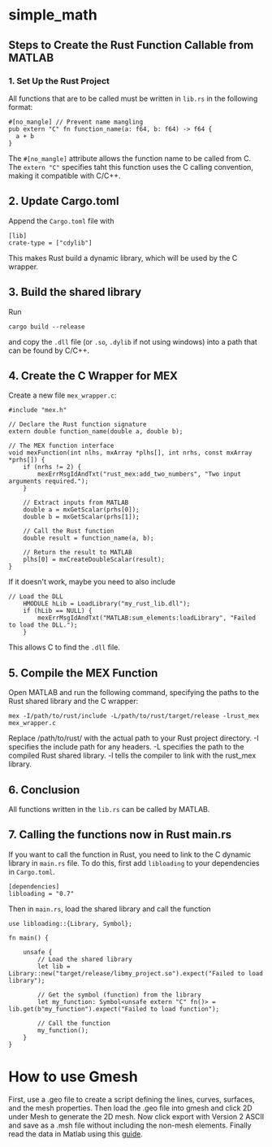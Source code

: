# simple_math

## Steps to Create the Rust Function Callable from MATLAB

### 1. Set Up the Rust Project

All functions that are to be called must be written in `lib.rs` in the following format: 
```
#[no_mangle] // Prevent name mangling
pub extern "C" fn function_name(a: f64, b: f64) -> f64 {
  a + b
}
```
The `#[no_mangle]` attribute allows the function name to be called from C. The `extern "C"` specifies taht this function uses the C calling convention, making it compatible with C/C++.

## 2. Update Cargo.toml
Append the `Cargo.toml` file with
```
[lib]
crate-type = ["cdylib"]
```
This makes Rust build a dynamic library, which will be used by the C wrapper.

## 3. Build the shared library
Run
```
cargo build --release
```
and copy the `.dll` file (or `.so`, `.dylib` if not using windows) into a path that can be found by C/C++.

## 4. Create the C Wrapper for MEX

Create a new file `mex_wrapper.c`:
```
#include "mex.h"

// Declare the Rust function signature
extern double function_name(double a, double b);

// The MEX function interface
void mexFunction(int nlhs, mxArray *plhs[], int nrhs, const mxArray *prhs[]) {
    if (nrhs != 2) {
        mexErrMsgIdAndTxt("rust_mex:add_two_numbers", "Two input arguments required.");
    }

    // Extract inputs from MATLAB
    double a = mxGetScalar(prhs[0]);
    double b = mxGetScalar(prhs[1]);

    // Call the Rust function
    double result = function_name(a, b);

    // Return the result to MATLAB
    plhs[0] = mxCreateDoubleScalar(result);
}
```
If it doesn't work, maybe you need to also include
```
// Load the DLL
    HMODULE hLib = LoadLibrary("my_rust_lib.dll");
    if (hLib == NULL) {
        mexErrMsgIdAndTxt("MATLAB:sum_elements:loadLibrary", "Failed to load the DLL.");
    }
```
This allows C to find the `.dll` file.

## 5. Compile the MEX Function
Open MATLAB and run the following command, specifying the paths to the Rust shared library and the C wrapper:
```
mex -I/path/to/rust/include -L/path/to/rust/target/release -lrust_mex mex_wrapper.c
```
Replace /path/to/rust/ with the actual path to your Rust project directory.
-I specifies the include path for any headers.
-L specifies the path to the compiled Rust shared library.
-l tells the compiler to link with the rust_mex library.

## 6. Conclusion
All functions written in the `lib.rs` can be called by MATLAB.

## 7. Calling the functions now in Rust main.rs
If you want to call the function in Rust, you need to link to the C dynamic library in `main.rs` file. To do this, first add `libloading` to your dependencies in `Cargo.toml`.
```
[dependencies]
libloading = "0.7"
```
Then in `main.rs`, load the shared library and call the function
```
use libloading::{Library, Symbol};

fn main() {

    unsafe {
        // Load the shared library
        let lib = Library::new("target/release/libmy_project.so").expect("Failed to load library");

        // Get the symbol (function) from the library
        let my_function: Symbol<unsafe extern "C" fn()> = lib.get(b"my_function").expect("Failed to load function");

        // Call the function
        my_function();
    }
}
```


# How to use Gmesh

First, use a .geo file to create a script defining the lines, curves, surfaces, and the mesh properties. Then load the .geo file into gmesh and click 2D under Mesh to generate the 2D mesh. Now click export with Version 2 ASCII and save as a .msh file without including the non-mesh elements. Finally read the data in Matlab using this [guide](https://victorsndvg.github.io/FEconv/formats/gmshmsh.xhtml). 
